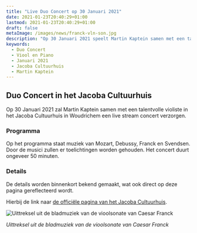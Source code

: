 ```yaml
---
title: "Live Duo Concert op 30 Januari 2021"
date: 2021-01-23T20:40:29+01:00
lastmod: 2021-01-23T20:40:29+01:00
draft: false
metaImage: /images/news/franck-vln-son.jpg
description: "Op 30 Januari 2021 speelt Martin Kaptein samen met een talentvolle violiste een Duo Concert in het Jacoba Cultuurhuis in Woudrichem, Nederland. Met viool een piano zal muziek van onder andere Mozart, Debussy en Franck klinken."
keywords:
  - Duo Concert
  - Viool en Piano
  - Januari 2021
  - Jacoba Cultuurhuis
  - Martin Kaptein
---
```


## Duo Concert in het Jacoba Cultuurhuis

Op 30 Januari 2021 zal Martin Kaptein samen met een talentvolle violiste in het Jacoba Cultuurhuis in Woudrichem een live stream concert verzorgen.

### Programma

Op het programma staat muziek van Mozart, Debussy, Franck en Svendsen.
Door de musici zullen er toelichtingen worden gehouden.
Het concert duurt ongeveer 50 minuten.

### Details

De details worden binnenkort bekend gemaakt, wat ook direct op deze pagina gereflecteerd wordt.

Hierbij de link naar [de officiële pagina van het Jacoba Cultuurhuis](http://jacobacultuurhuis.nl/).

![Uittreksel uit de bladmuziek van de vioolsonate van Caesar Franck](/images/news/franck-vln-son.jpg)

*Uittreksel uit de bladmuziek van de vioolsonate van Caesar Franck*
